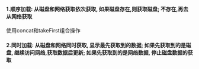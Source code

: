 
#### 1.顺序加载: 从磁盘和网络获取依次获取, 如果磁盘存在,则获取磁盘; 不存在,再去从网络获取

使用concat和takeFirst组合操作



#### 2.同时加载: 从磁盘和网络同时获取, 显示最先获取到的数据; 如果先获取到的是磁盘, 继续访问网络,获取数据后更新;  如果先获取到的是网络数据, 停止磁盘数据的获取
